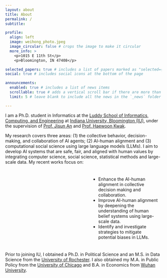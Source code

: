 ```yaml
---
layout: about
title: About
permalink: /
subtitle: 

profile:
  align: left
  image: weihong_photo.jpeg
  image_circular: false # crops the image to make it circular
  more_info: >
    <p>1015 E 11th St</p>
    <p>Bloomington, IN 47408</p>

selected_papers: true # includes a list of papers marked as "selected={true}"
social: true # includes social icons at the bottom of the page

announcements:
  enabled: true # includes a list of news items
  scrollable: true # adds a vertical scroll bar if there are more than 3 news items
  limit: 5 # leave blank to include all the news in the `_news` folder

---
```


<style>
  .text-container {
    max-width: 700px;
    margin-left: 19em; /* Keeps the desktop layout */
    padding: 10px;
  }

  @media (max-width: 768px) { /* Tablet and smaller screens */
    .text-container {
      max-width: 90%;
      margin-left: auto;
      margin-right: auto;
    }
  }

  @media (max-width: 480px) { /* Mobile screens */
    .text-container {
      max-width: 95%;
      margin-left: auto;
      margin-right: auto;
    }
  }
</style>


I am a Ph.D. student in Informatics at the [Luddy School of Informatics, Computing, and Engineering](https://luddy.indiana.edu/about/index.html) at [Indiana University, Bloomington (IU)](https://www.iu.edu/index.html), under the supervision of [Prof. Jisun An](https://jisun.me/) and [Prof. Haewoon Kwak](https://haewoon.github.io/). 

My research covers three areas: (1) the collective behavior, decision-making, and collaboration of AI agents; (2) AI-human alignment and (3) computational social science using large language models (LLMs). I aim to develop AI systems that are safe, fair, and aligned with human values by integrating computer science, social science, statistical methods and large-scale data. My recent works focus on:

<div class="text-container">
  <ul>
    <li>Enhance the AI-human alignment in collective decision making and collaboration.</li>
    <li>Improve AI-human alignment by deepening the understanding of human belief systems using large-scale data.</li>
    <li>Identify and investigate strategies to mitigate potential biases in LLMs.</li>
  </ul>
</div>


Prior to joining IU, I obtained a Ph.D. in Political Science and an M.S. in Data Science from the [University of Rochester](https://www.rochester.edu/). I also obtained my M.A. in Public Policy from the [University of Chicago](https://harris.uchicago.edu/) and B.A. in Economics from [Wuhan University](https://www.whu.edu.cn/).